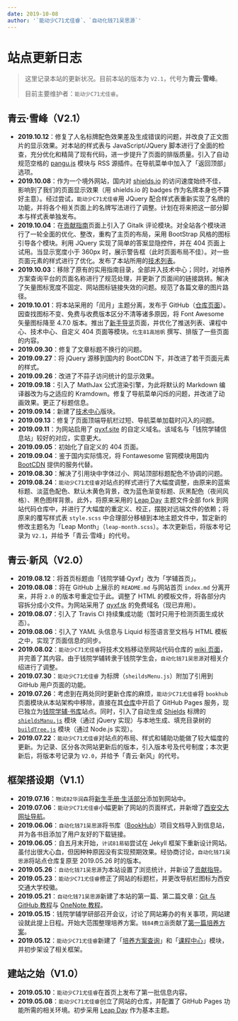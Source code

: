 ```yaml
---
date: 2019-10-08
author: '`能动少C71尤佳睿`、`自动化钱71吴思源`'
---
```


# 站点更新日志
> 这里记录本站的更新状况。目前本站的版本为 `V2.1`，代号为**青云·雪峰**。
>
> 目前主要维护者：`能动少C71尤佳睿`。

## 青云·雪峰（V2.1）
- **2019.10.12**：修复了人名标牌配色效果差及生成错误的问题，并改良了正文图片的显示效果。对本站的样式表与 JavaScript/JQuery 脚本进行了全面的检查，充分优化和精简了现有代码，进一步提升了页面的排版质量。引入了自动规范空格的 [pangu.js](https://github.com/vinta/pangu.js) 模块与 RSS 源插件。在导航菜单中加入了「返回顶部」选项。
- **2019.10.08**：作为一个境外网站，国内对 [shields.io](https://shields.io) 的访问速度始终不佳，影响到了我们的页面显示效果（用 shields.io 的 badges 作为名牌本身也不算好主意）。经过尝试，`能动少C71尤佳睿`用 JQuery 配合样式表重新实现了名牌的功能，并将各个相关页面上的名牌写法进行了调整。计划在将来把这一部分脚本与样式表单独发布。
- **2019.10.04**：在[贡献指南](/contribution)页面上引入了 Gitalk 评论模块。对全站各个模块进行了一轮全面的优化、整改，重构了主页的布局，采用 BootStrap 风格的图标引导各个模块。利用 JQuery 实现了简单的答案显隐控件，并在 404 页面上试用。当显示宽度小于 360px 时，展示警告框（此时页面布局不佳）。对一些页面元素的样式进行了优化。发布了本站所用的[技术列表](/technique/website-tech-list)。
- **2019.10.03**：移除了原有的实用指南目录，全部并入技术中心；同时，对培养方案查询平台的页面名称进行了规范处理，并更新了页面间的链接跳转。解决了矢量图标宽度不固定、网站图标链接失效的问题。规范了各篇文章的图片路径。
- **2019.10.01**：将本站采用的「闰月」主题分离，发布于 GitHub（[仓库页面](https://github.com/qyxf/leap-month)）。因查找图标不变、免费与收费版本区分不清等诸多原因，将 Font Awesome 矢量图标降至 4.7.0 版本。推出了[新手导览](/welcome)页面，并优化了推送列表、课程中心、技术中心、自定义 404 页面等模块。`化生81高旭帆` 撰写、排版了一些页面的内容。
- **2019.09.30**：修复了文章标题不换行的问题。
- **2019.09.27**：将 jQuery 源移到国内的 BootCDN 下，并改进了若干页面元素的样式。
- **2019.09.26**：改进了不蒜子访问统计的显示效果。
- **2019.09.18**：引入了 MathJax 公式渲染引擎，为此将默认的 Markdown 编译器改为与之适应的 Kramdown。修复了导航菜单闪烁的问题，并改进了动画效果。更正了标题信息。
- **2019.09.14**：新建了[技术中心](/technique)版块。
- **2019.09.13**：修复了页面顶端导航栏过短、导航菜单加载时闪入的问题。
- **2019.09.11**：为网站启用了 [qyxf.site](https://qyxf.site/) 的自定义域名。该域名与「钱院学辅信息站」较好的对应，实意更大。
- **2019.09.05**：初始化了自定义的 404 页面。
- **2019.09.04**：鉴于国内实际情况，将 Fontawesome 官网模块用国内 [BootCDN](https://www.bootcdn.cn) 提供的服务代替。
- **2019.08.30**：解决了引用块中字体过小、网站顶部标题配色不协调的问题。
- **2019.08.24**：`能动少C71尤佳睿`对站点的样式进行了大幅度调整，由原来的蓝紫标题、淡蓝色配色、默认木黄色背景，改为蓝色渐变标题、灰黑配色（夜间风格）、黑色图样背景。此外，将原来采用的 [Leap Day](https://github.com/pages-themes/leap-day) 主题文件全部 fork 到网站代码仓库中，并进行了大幅度的重定义、校正，摆脱对远端文件的依赖；将原来的覆写样式表 `style.scss` 中合理部分移植到本地主题文件中，暂定新的修改主题名为「Leap Month」（`leap-month.scss`）。本次更新后，将版本号记录为 `V2.1`，并给予「青云·雪峰」的代号。


## 青云·新风（V2.0）
- **2019.08.12**：将首页标题由「钱院学辅·Qyxf」改为「学辅首页」。
- **2019.08.08**：将在 GitHub 上展示的 `README.md` 与网站首页 `index.md` 分离开来，并将 `2.0` 的版本号重定位于此。调整了 HTML 的模板文件，将各部分内容拆分成小文件。为网站采用了 [qyxf.tk](http://qyxf.tk) 的免费域名（现已弃用）。
- **2019.08.07**：引入了 Travis CI 持续集成功能（暂时只用于检测页面生成状态）。
- **2019.08.06**：引入了 YAML 头信息与 Liquid 标签语言至文档与 HTML 模板之中，实现了页面信息的同步。
- **2019.08.02**：`能动少C71尤佳睿`将技术文档移动至网站代码仓库的 [wiki 页面](https://github.com/qyxf/qyxf.github.io/wiki)，并完善了其内容。由于钱院学辅转隶于钱院学生会，`自动化钱71吴思源`对相关介绍进行了调整。
- **2019.07.30**：`能动少C71尤佳睿` 为标牌（`sheildsMenu.js`）附加了引用到 GitHub 用户页面的功能。
- **2019.07.26**：考虑到在两处同时更新仓库的麻烦，`能动少C71尤佳睿`将 `bookhub` 页面模块从本站架构中移除，直接在其[仓库](https://github.com/qyxf/BookHub/)中开启了 GitHub Pages 服务，现已独立为[钱院学辅·书库](/BookHub/)站点。同时，引入了自动生成 [Shields](https://shields.io) 标牌的 [`shieldsManu.js`](https://github.com/qyxf/qyxf.github.io/blob/master/assets/js/shieldsManu.js) 模块（通过 jQuery 实现）与本地生成、填充目录树的 [`buildTree.js`](https://github.com/qyxf/BookHub/blob/master/buildTree.js) 模块（通过 Node.js 实现）。
- **2019.07.22**：`能动少C71尤佳睿`对站点的布局、样式和辅助功能做了较大幅度的更新。为记录、区分各次网站更新后的版本，引入版本号及代号制度；本次更新后，将版本号记录为 `V2.0`，并给予「青云·新风」的代号。

## 框架搭设期（V1.1）
- **2019.07.16**：`物试82华润森`将[新生手册·生活部分](/intro/life-in-xjtu)添加到网站中。
- **2019.07.06**：`能动少C71尤佳睿`小幅更新了网站的页面样式，并新增了[西安交大网址导航](/navigator)。
- **2019.06.06**：`自动化钱71吴思源`将书库（[BookHub](https://github.com/qyxf/BookHub/)）项目文档导入到信息站，并为各书目添加了用户友好的下载链接。
- **2019.06.05**：自五月末开始，`计试81易韬`尝试在 Jekyll 框架下重新设计网站。虽付出很大心血，但因种种原因没有实现预期效果。经协商讨论，`自动化钱71吴思源`将站点仓库复原至 2019.05.26 时的版本。
- **2019.05.26**：`自动化钱71吴思源`为本站设置了浏览统计，并新设了[贡献指导](/contribution)。
- **2019.05.23**：`能动少C71尤佳睿`修正了网站的标题栏，并更改导航栏图标为西安交通大学校徽。
- **2019.05.21**：`自动化钱71吴思源`新建了本站的第一篇、第二篇文章：[Git 与 GitHub 教程](/totorials/git-github)与 [OneNote 教程](/tutorials/onenote)。
- **2019.05.15**：钱院学辅学研部召开会议，讨论了网站筹办的有关事项，网站建设就此提上日程。开始大范围整理培养方案。`钱84费立涵`贡献了[第一篇培养方案](/program/qianxuesen)。
- **2019.05.12**：`能动少C71尤佳睿`新建了「[培养方案查询](/program/)」和「[课程中心](/course/)」模块，并初步架设了相关框架。

## 建站之始（V1.0）
- **2019.05.10**：`能动少C71尤佳睿`在首页上发布了第一批信息内容。
- **2019.05.08**：`能动少C71尤佳睿`创立了网站的仓库，并配置了 GitHub Pages 功能所需的相关环境。初步采用 [Leap Day](https://github.com/pages-themes/leap-day) 作为基本主题。
